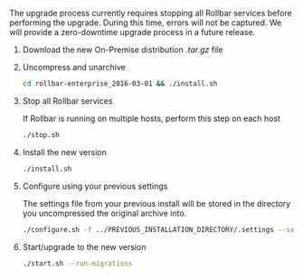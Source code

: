 The upgrade process currently requires stopping all Rollbar services before performing the upgrade. 
During this time, errors will not be captured. We will provide a zero-downtime upgrade process in 
a future release.

1. Download the new On-Premise distribution *.tar.gz* file
2. Uncompress and unarchive
   ```sh
   cd rollbar-enterprise_2016-03-01 && ./install.sh
   ```
3. Stop all Rollbar services
   
   If Rollbar is running on multiple hosts, perform this step on each host
   
   ```sh
   ./stop.sh
   ```
4. Install the new version
   ```sh
   ./install.sh
   ```
5. Configure using your previous settings

   The settings file from your previous install will be stored in the directory 
   you uncompressed the original archive into.
   
   ```sh
   ./configure.sh -f ../PREVIOUS_INSTALLATION_DIRECTORY/.settings --save
   ```
6. Start/upgrade to the new version
   ```sh
   ./start.sh --run-migrations
   ```
